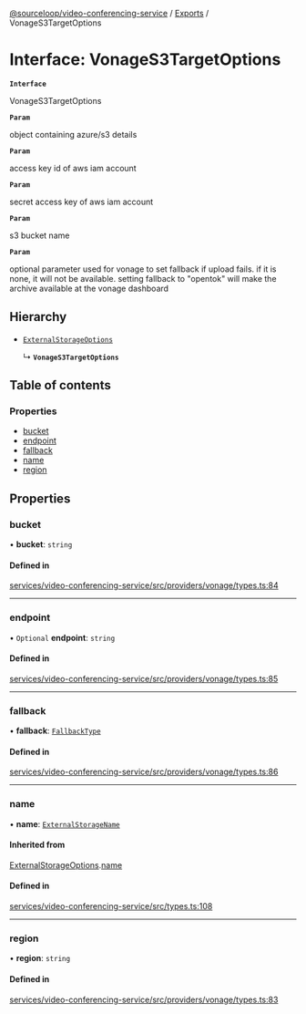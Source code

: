 [@sourceloop/video-conferencing-service](../README.md) / [Exports](../modules.md) / VonageS3TargetOptions

# Interface: VonageS3TargetOptions

**`Interface`**

VonageS3TargetOptions

**`Param`**

object containing azure/s3 details

**`Param`**

access key id of aws iam account

**`Param`**

secret access key of aws iam account

**`Param`**

s3 bucket name

**`Param`**

optional parameter used for vonage to set fallback if upload fails.
if it is none, it will not be available.
setting fallback to "opentok" will make the archive available  at the vonage dashboard

## Hierarchy

- [`ExternalStorageOptions`](ExternalStorageOptions.md)

  ↳ **`VonageS3TargetOptions`**

## Table of contents

### Properties

- [bucket](VonageS3TargetOptions.md#bucket)
- [endpoint](VonageS3TargetOptions.md#endpoint)
- [fallback](VonageS3TargetOptions.md#fallback)
- [name](VonageS3TargetOptions.md#name)
- [region](VonageS3TargetOptions.md#region)

## Properties

### bucket

• **bucket**: `string`

#### Defined in

[services/video-conferencing-service/src/providers/vonage/types.ts:84](https://github.com/sourcefuse/loopback4-microservice-catalog/blob/a84fe677/services/video-conferencing-service/src/providers/vonage/types.ts#L84)

___

### endpoint

• `Optional` **endpoint**: `string`

#### Defined in

[services/video-conferencing-service/src/providers/vonage/types.ts:85](https://github.com/sourcefuse/loopback4-microservice-catalog/blob/a84fe677/services/video-conferencing-service/src/providers/vonage/types.ts#L85)

___

### fallback

• **fallback**: [`FallbackType`](../enums/VonageEnums.FallbackType.md)

#### Defined in

[services/video-conferencing-service/src/providers/vonage/types.ts:86](https://github.com/sourcefuse/loopback4-microservice-catalog/blob/a84fe677/services/video-conferencing-service/src/providers/vonage/types.ts#L86)

___

### name

• **name**: [`ExternalStorageName`](../enums/ExternalStorageName.md)

#### Inherited from

[ExternalStorageOptions](ExternalStorageOptions.md).[name](ExternalStorageOptions.md#name)

#### Defined in

[services/video-conferencing-service/src/types.ts:108](https://github.com/sourcefuse/loopback4-microservice-catalog/blob/a84fe677/services/video-conferencing-service/src/types.ts#L108)

___

### region

• **region**: `string`

#### Defined in

[services/video-conferencing-service/src/providers/vonage/types.ts:83](https://github.com/sourcefuse/loopback4-microservice-catalog/blob/a84fe677/services/video-conferencing-service/src/providers/vonage/types.ts#L83)
